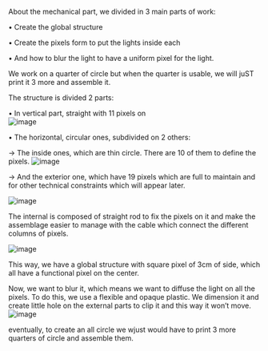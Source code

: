 About the mechanical part, we divided in 3 main parts of work:

•	Create the global structure

•	Create the pixels form to put the lights inside each 

•	And how to blur the light to have a uniform pixel for the light.                                                                 



We work on a quarter of circle but when the quarter is usable, we will juST print it 3 more and assemble it.                                     



The structure is divided 2 parts:

•	In vertical part, straight with 11 pixels on                                                                       
![image](https://user-images.githubusercontent.com/84088353/118656126-8403bd80-b7ea-11eb-85d1-b87a84527feb.png)




•	The horizontal, circular ones, subdivided on 2 others:

 -> The inside ones, which are thin circle. There are 10 of them to define the pixels.
![image](https://user-images.githubusercontent.com/84088353/118656167-8fef7f80-b7ea-11eb-8633-250677afa969.png)
 
 
 

 -> And the exterior one, which have 19 pixels which are full to maintain and for other technical constraints which will appear later.
 
![image](https://user-images.githubusercontent.com/84088353/118825697-32773380-b8bb-11eb-8e1c-48d229add495.png)




The internal is composed of straight rod to fix the pixels on it and make the assemblage easier to manage with the cable which connect the different columns of pixels.

![image](https://user-images.githubusercontent.com/84088353/118657635-f0cb8780-b7eb-11eb-84f4-d711a1c7f36a.png)




This way, we have a global structure with square pixel of 3cm of side, which all have a functional pixel on the center.

Now, we want to blur it, which means we want to diffuse the light on all the pixels. To do this, we use a flexible and opaque plastic. We dimension it and create little hole on the external parts to clip it and this way it won’t move. 
![image](https://user-images.githubusercontent.com/84088353/118656990-55d2ad80-b7eb-11eb-9736-87c868817555.png)


eventually, to create an all circle we wjust would have to print 3 more quarters of circle and assemble them.
